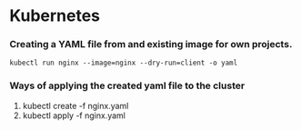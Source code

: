 # Kubernetes

### Creating a YAML file from and existing image for own projects.

```
kubectl run nginx --image=nginx --dry-run=client -o yaml
```

### Ways of applying the created yaml file to the cluster

1. kubectl create -f nginx.yaml
2. kubectl apply -f nginx.yaml


